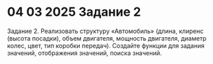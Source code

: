 # 04 03 2025 Задание 2
Задание 2. Реализовать структуру «Автомобиль» (длина,
клиренс (высота посадки), объем двигателя, мощность
двигателя, диаметр колес, цвет, тип коробки передач).
Создайте функции для задания значений, отображения
значений, поиска значений.
